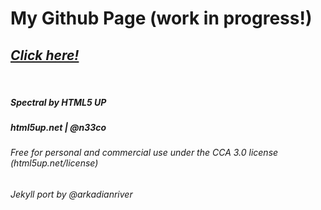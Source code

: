 # My Github Page (work in progress!)
## [*Click here!*](https://fra-codamo.github.io/)
<br/>

##### Spectral by HTML5 UP
##### html5up.net | @n33co
###### Free for personal and commercial use under the CCA 3.0 license (html5up.net/license)
###### Jekyll port by @arkadianriver
